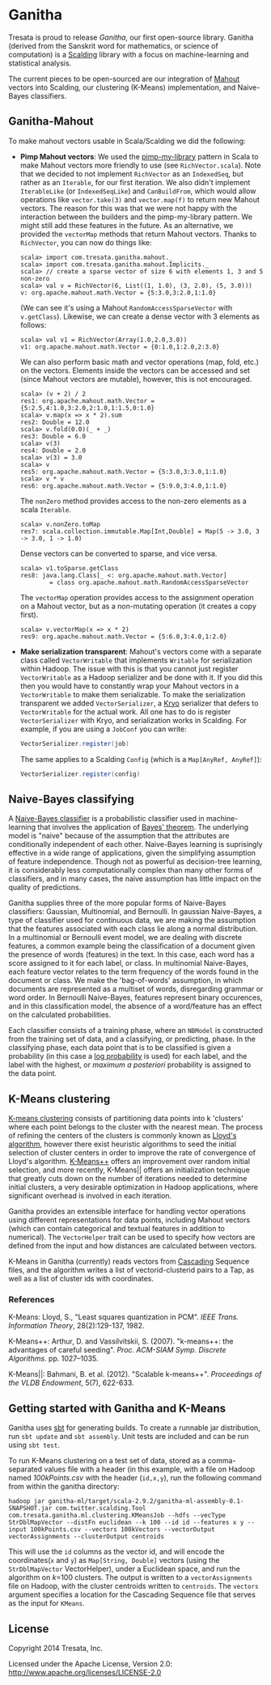 # Ganitha

Tresata is proud to release *Ganitha*, our first open-source library. Ganitha (derived from the Sanskrit word for mathematics, or science of computation) is a [Scalding](https://github.com/twitter/scalding) library with a focus on machine-learning and statistical analysis.

The current pieces to be open-sourced are our integration of [Mahout](https://github.com/apache/mahout) vectors into Scalding, our clustering (K-Means) implementation, and Naive-Bayes classifiers.

## Ganitha-Mahout

To make mahout vectors usable in Scala/Scalding we did the following:

* **Pimp Mahout vectors**: We used the [pimp-my-library](http://www.artima.com/weblogs/viewpost.jsp?thread=179766) pattern in Scala to make Mahout vectors more friendly to use (see `RichVector.scala`). Note that we decided to not implement `RichVector` as an `IndexedSeq`, but rather as an `Iterable`, for our first iteration. We also didn't implement `IterableLike` (or `IndexedSeqLike`) and `CanBuildFrom`, which would allow operations like `vector.take(3)` and `vector.map(f)` to return new Mahout vectors. The reason for this was that we were not happy with the interaction between the builders and the pimp-my-library pattern. We might still add these features in the future. As an alternative, we provided the `vectorMap` methods that return Mahout vectors. Thanks to `RichVector`, you can now do things like:

  ```
  scala> import com.tresata.ganitha.mahout._
  scala> import com.tresata.ganitha.mahout.Implicits._
  scala> // create a sparse vector of size 6 with elements 1, 3 and 5 non-zero
  scala> val v = RichVector(6, List((1, 1.0), (3, 2.0), (5, 3.0)))
  v: org.apache.mahout.math.Vector = {5:3.0,3:2.0,1:1.0}
  ```

  (We can see it's using a Mahout `RandomAccessSparseVector` with `v.getClass`). Likewise, we can create a dense vector with 3 elements as follows:

  ```
  scala> val v1 = RichVector(Array(1.0,2.0,3.0))
  v1: org.apache.mahout.math.Vector = {0:1.0,1:2.0,2:3.0}
  ```

  We can also perform basic math and vector operations (map, fold, etc.) on the vectors. Elements inside the vectors can be accessed and set (since Mahout vectors are mutable), however, this is not encouraged.

  ```
  scala> (v + 2) / 2
  res1: org.apache.mahout.math.Vector = {5:2.5,4:1.0,3:2.0,2:1.0,1:1.5,0:1.0}
  scala> v.map(x => x * 2).sum
  res2: Double = 12.0
  scala> v.fold(0.0)(_ + _)
  res3: Double = 6.0
  scala> v(3)
  res4: Double = 2.0
  scala> v(3) = 3.0
  scala> v
  res5: org.apache.mahout.math.Vector = {5:3.0,3:3.0,1:1.0}
  scala> v * v
  res6: org.apache.mahout.math.Vector = {5:9.0,3:4.0,1:1.0}
  ```

  The `nonZero` method provides access to the non-zero elements as a scala `Iterable`.

  ```
  scala> v.nonZero.toMap
  res7: scala.collection.immutable.Map[Int,Double] = Map(5 -> 3.0, 3 -> 3.0, 1 -> 1.0)
  ```

  Dense vectors can be converted to sparse, and vice versa.

  ```
  scala> v1.toSparse.getClass
  res8: java.lang.Class[_ <: org.apache.mahout.math.Vector]
          = class org.apache.mahout.math.RandomAccessSparseVector
  ```

  The `vectorMap` operation provides access to the assignment operation on a Mahout vector, but as a non-mutating operation (it creates a copy first).

  ```
  scala> v.vectorMap(x => x * 2)
  res9: org.apache.mahout.math.Vector = {5:6.0,3:4.0,1:2.0}
  ```



* **Make serialization transparent**: Mahout's vectors come with a separate class called `VectorWritable` that implements `Writable` for serialization within Hadoop. The issue with this is that you cannot just register `VectorWritable` as a Hadoop serializer and be done with it. If you did this then you would have to constantly wrap your Mahout vectors in a `VectorWritable` to make them serializable. To make the serialization transparent we added `VectorSerializer`, a [Kryo](http://code.google.com/p/kryo/) serializer that defers to `VectorWritable` for the actual work. All one has to do is register `VectorSerializer` with Kryo, and serialization works in Scalding. For example, if you are using a `JobConf` you can write:

  ```scala
  VectorSerializer.register(job)
  ```

  The same applies to a Scalding `Config` (which is a `Map[AnyRef, AnyRef]`):
  ```scala
  VectorSerializer.register(config)
  ```

## Naive-Bayes classifying

A [Naive-Bayes classifier](http://en.wikipedia.org/wiki/Naive_Bayes_classifier) is a probabilistic classifier used in machine-learning that involves the application of [Bayes' theorem](http://en.wikipedia.org/wiki/Bayes%27_theorem). The underlying model is "naive" because of the assumption that the attributes are conditionally independent of each other. Naive-Bayes learning is suprisingly effective in a wide range of applications, given the simplifying assumption of feature independence. Though not as powerful as decision-tree learning, it is considerably less computationally complex than many other forms of classifiers, and in many cases, the naive assumption has little impact on the quality of predictions.

Ganitha supplies three of the more popular forms of Naive-Bayes classifiers: Gaussian, Multinomial, and Bernoulli. In gaussian Naive-Bayes, a type of classifier used for continuous data, we are making the assumption that the features associated with each class lie along a normal distribution. In a multinomial or Bernoulli event model, we are dealing with discrete features, a common example being the classification of a document given the presence of words (features) in the text. In this case, each word has a score assigned to it for each label, or class. In multinomial Naive-Bayes, each feature vector relates to the term frequency of the words found in the document or class. We make the 'bag-of-words' assumption, in which documents are represented as a multiset of words, disregarding grammar or word order. In Bernoulli Naive-Bayes, features represent binary occurences, and in this classification model, the absence of a word/feature has an effect on the calculated probabilities.

Each classifier consists of a training phase, where an ```NBModel``` is constructed from the training set of data, and a classifying, or predicting, phase. In the classifying phase, each data point that is to be classified is given a probability (in this case a [log probability](http://en.wikipedia.org/wiki/Log_probability) is used) for each label, and the label with the highest, or *maximum a posteriori* probability is assigned to the data point.

## K-Means clustering

[K-means clustering](http://en.wikipedia.org/wiki/K-means_clustering) consists of partitioning data points into k 'clusters' where each point belongs to the cluster with the nearest mean. The process of refining the centers of the clusters is commonly known as [Lloyd's algorithm](http://en.wikipedia.org/wiki/Lloyd%27s_algorithm), however there exist heuristic algorithms to seed the initial selection of cluster centers in order to improve the rate of convergence of Lloyd's algorithm. [K-Means++](http://en.wikipedia.org/wiki/K-means%2B%2B) offers an improvement over random initial selection, and more recently, K-Means|| offers an initialization technique that greatly cuts down on the number of iterations needed to determine initial clusters, a very desirable optimization in Hadoop applications, where significant overhead is involved in each iteration.

Ganitha provides an extensible interface for handling vector operations using different representations for data points, including Mahout vectors (which can contain categorical and textual features in addition to numerical). The `VectorHelper` trait can be used to specify how vectors are defined from the input and how distances are calculated between vectors.

K-Means in Ganitha (currently) reads vectors from [Cascading](http://www.cascading.org/) Sequence files, and the algorithm writes a list of vectorid-clusterid pairs to a Tap, as well as a list of cluster ids with coordinates.

### References

K-Means:
Lloyd, S., "Least squares quantization in PCM". *IEEE Trans. Information Theory*, 28(2):129-137, 1982.

K-Means++:
Arthur, D. and Vassilvitskii, S. (2007). "k-means++: the advantages of careful seeding".
*Proc. ACM-SIAM Symp. Discrete Algorithms*. pp. 1027–1035.

K-Means||:
Bahmani, B. et al. (2012). "Scalable k-means++". *Proceedings of the VLDB Endowment*, 5(7), 622-633.

## Getting started with Ganitha and K-Means

Ganitha uses [sbt](http://www.scala-sbt.org/) for generating builds. To create a runnable jar distribution, run ```sbt update``` and ```sbt assembly```. Unit tests are included and can be run using ```sbt test```.

To run K-Means clustering on a test set of data, stored as a comma-separated values file with a header (in this example, with a file on Hadoop named *100kPoints.csv* with the header (```id,x,y```), run the following command from within the ganitha directory:

```
hadoop jar ganitha-ml/target/scala-2.9.2/ganitha-ml-assembly-0.1-SNAPSHOT.jar com.twitter.scalding.Tool com.tresata.ganitha.ml.clustering.KMeansJob --hdfs --vecType StrDblMapVector --distFn euclidean --k 100 --id id --features x y --input 100kPoints.csv --vectors 100kVectors --vectorOutput vectorAssignments --clusterOutput centroids
```

This will use the `id` columns as the vector id, and will encode the coordinates(`x` and `y`) as ```Map[String, Double]``` vectors (using the ```StrDblMapVector``` VectorHelper), under a Euclidean space, and run the algorithm on *k*=100 clusters. The output is written to a ```vectorAssignments``` file on Hadoop, with the cluster centroids written to ```centroids```. The `vectors` argument specifies a location for the Cascading Sequence file that serves as the input for ```KMeans```.

## License

Copyright 2014 Tresata, Inc.

Licensed under the Apache License, Version 2.0: http://www.apache.org/licenses/LICENSE-2.0
